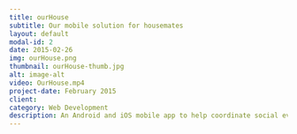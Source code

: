 ```yaml
---
title: ourHouse
subtitle: Our mobile solution for housemates
layout: default
modal-id: 2
date: 2015-02-26
img: ourHouse.png
thumbnail: ourHouse-thumb.jpg
alt: image-alt
video: OurHouse.mp4
project-date: February 2015
client: 
category: Web Development
description: An Android and iOS mobile app to help coordinate social events, household chores, and payments among your fellow housemates. Our team of 5 learned all the new technologies necessary, designed, and developed this app as our final project within 5 days. Built with a decoupled architecture using Angular and Ionic on the front end, Rails API on the back end. Leveraged Auth0 with Google+ (decoupled OAuth was a big challenge), and Venmo API for payment feature. 
---
```

